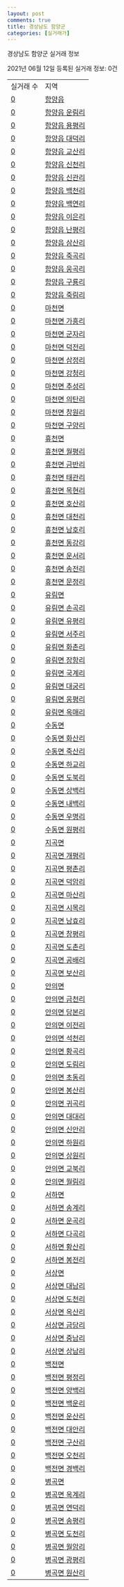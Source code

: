 ```yaml
---
layout: post
comments: true
title: 경상남도 함양군
categories: [실거래가]
---
```


경상남도 함양군 실거래 정보

2021년 06월 12일 등록된 실거래 정보: 0건


<table>
  <tr>
    <td>실거래 수</td>
    <td>지역</td>
  </tr>

  
  <tr>
    <td><a href="4887025000.html">0</a></td>
    <td><a href="4887025000.html">함양읍</a></td>
  </tr>
    

  <tr>
    <td><a href="4887025021.html">0</a></td>
    <td><a href="4887025021.html">함양읍 운림리</a></td>
  </tr>
    

  <tr>
    <td><a href="4887025022.html">0</a></td>
    <td><a href="4887025022.html">함양읍 용평리</a></td>
  </tr>
    

  <tr>
    <td><a href="4887025023.html">0</a></td>
    <td><a href="4887025023.html">함양읍 대덕리</a></td>
  </tr>
    

  <tr>
    <td><a href="4887025024.html">0</a></td>
    <td><a href="4887025024.html">함양읍 교산리</a></td>
  </tr>
    

  <tr>
    <td><a href="4887025025.html">0</a></td>
    <td><a href="4887025025.html">함양읍 신천리</a></td>
  </tr>
    

  <tr>
    <td><a href="4887025026.html">0</a></td>
    <td><a href="4887025026.html">함양읍 신관리</a></td>
  </tr>
    

  <tr>
    <td><a href="4887025027.html">0</a></td>
    <td><a href="4887025027.html">함양읍 백천리</a></td>
  </tr>
    

  <tr>
    <td><a href="4887025028.html">0</a></td>
    <td><a href="4887025028.html">함양읍 백연리</a></td>
  </tr>
    

  <tr>
    <td><a href="4887025029.html">0</a></td>
    <td><a href="4887025029.html">함양읍 이은리</a></td>
  </tr>
    

  <tr>
    <td><a href="4887025030.html">0</a></td>
    <td><a href="4887025030.html">함양읍 난평리</a></td>
  </tr>
    

  <tr>
    <td><a href="4887025031.html">0</a></td>
    <td><a href="4887025031.html">함양읍 삼산리</a></td>
  </tr>
    

  <tr>
    <td><a href="4887025032.html">0</a></td>
    <td><a href="4887025032.html">함양읍 죽곡리</a></td>
  </tr>
    

  <tr>
    <td><a href="4887025033.html">0</a></td>
    <td><a href="4887025033.html">함양읍 웅곡리</a></td>
  </tr>
    

  <tr>
    <td><a href="4887025034.html">0</a></td>
    <td><a href="4887025034.html">함양읍 구룡리</a></td>
  </tr>
    

  <tr>
    <td><a href="4887025035.html">0</a></td>
    <td><a href="4887025035.html">함양읍 죽림리</a></td>
  </tr>
    

  <tr>
    <td><a href="4887031000.html">0</a></td>
    <td><a href="4887031000.html">마천면</a></td>
  </tr>
    

  <tr>
    <td><a href="4887031021.html">0</a></td>
    <td><a href="4887031021.html">마천면 가흥리</a></td>
  </tr>
    

  <tr>
    <td><a href="4887031022.html">0</a></td>
    <td><a href="4887031022.html">마천면 군자리</a></td>
  </tr>
    

  <tr>
    <td><a href="4887031023.html">0</a></td>
    <td><a href="4887031023.html">마천면 덕전리</a></td>
  </tr>
    

  <tr>
    <td><a href="4887031024.html">0</a></td>
    <td><a href="4887031024.html">마천면 삼정리</a></td>
  </tr>
    

  <tr>
    <td><a href="4887031025.html">0</a></td>
    <td><a href="4887031025.html">마천면 강청리</a></td>
  </tr>
    

  <tr>
    <td><a href="4887031026.html">0</a></td>
    <td><a href="4887031026.html">마천면 추성리</a></td>
  </tr>
    

  <tr>
    <td><a href="4887031027.html">0</a></td>
    <td><a href="4887031027.html">마천면 의탄리</a></td>
  </tr>
    

  <tr>
    <td><a href="4887031028.html">0</a></td>
    <td><a href="4887031028.html">마천면 창원리</a></td>
  </tr>
    

  <tr>
    <td><a href="4887031029.html">0</a></td>
    <td><a href="4887031029.html">마천면 구양리</a></td>
  </tr>
    

  <tr>
    <td><a href="4887032000.html">0</a></td>
    <td><a href="4887032000.html">휴천면</a></td>
  </tr>
    

  <tr>
    <td><a href="4887032021.html">0</a></td>
    <td><a href="4887032021.html">휴천면 월평리</a></td>
  </tr>
    

  <tr>
    <td><a href="4887032022.html">0</a></td>
    <td><a href="4887032022.html">휴천면 금반리</a></td>
  </tr>
    

  <tr>
    <td><a href="4887032023.html">0</a></td>
    <td><a href="4887032023.html">휴천면 태관리</a></td>
  </tr>
    

  <tr>
    <td><a href="4887032024.html">0</a></td>
    <td><a href="4887032024.html">휴천면 목현리</a></td>
  </tr>
    

  <tr>
    <td><a href="4887032025.html">0</a></td>
    <td><a href="4887032025.html">휴천면 호산리</a></td>
  </tr>
    

  <tr>
    <td><a href="4887032026.html">0</a></td>
    <td><a href="4887032026.html">휴천면 대천리</a></td>
  </tr>
    

  <tr>
    <td><a href="4887032027.html">0</a></td>
    <td><a href="4887032027.html">휴천면 남호리</a></td>
  </tr>
    

  <tr>
    <td><a href="4887032028.html">0</a></td>
    <td><a href="4887032028.html">휴천면 동강리</a></td>
  </tr>
    

  <tr>
    <td><a href="4887032029.html">0</a></td>
    <td><a href="4887032029.html">휴천면 운서리</a></td>
  </tr>
    

  <tr>
    <td><a href="4887032030.html">0</a></td>
    <td><a href="4887032030.html">휴천면 송전리</a></td>
  </tr>
    

  <tr>
    <td><a href="4887032031.html">0</a></td>
    <td><a href="4887032031.html">휴천면 문정리</a></td>
  </tr>
    

  <tr>
    <td><a href="4887033000.html">0</a></td>
    <td><a href="4887033000.html">유림면</a></td>
  </tr>
    

  <tr>
    <td><a href="4887033021.html">0</a></td>
    <td><a href="4887033021.html">유림면 손곡리</a></td>
  </tr>
    

  <tr>
    <td><a href="4887033022.html">0</a></td>
    <td><a href="4887033022.html">유림면 유평리</a></td>
  </tr>
    

  <tr>
    <td><a href="4887033023.html">0</a></td>
    <td><a href="4887033023.html">유림면 서주리</a></td>
  </tr>
    

  <tr>
    <td><a href="4887033024.html">0</a></td>
    <td><a href="4887033024.html">유림면 화촌리</a></td>
  </tr>
    

  <tr>
    <td><a href="4887033025.html">0</a></td>
    <td><a href="4887033025.html">유림면 장항리</a></td>
  </tr>
    

  <tr>
    <td><a href="4887033026.html">0</a></td>
    <td><a href="4887033026.html">유림면 국계리</a></td>
  </tr>
    

  <tr>
    <td><a href="4887033027.html">0</a></td>
    <td><a href="4887033027.html">유림면 대궁리</a></td>
  </tr>
    

  <tr>
    <td><a href="4887033028.html">0</a></td>
    <td><a href="4887033028.html">유림면 웅평리</a></td>
  </tr>
    

  <tr>
    <td><a href="4887033029.html">0</a></td>
    <td><a href="4887033029.html">유림면 옥매리</a></td>
  </tr>
    

  <tr>
    <td><a href="4887034000.html">0</a></td>
    <td><a href="4887034000.html">수동면</a></td>
  </tr>
    

  <tr>
    <td><a href="4887034021.html">0</a></td>
    <td><a href="4887034021.html">수동면 화산리</a></td>
  </tr>
    

  <tr>
    <td><a href="4887034022.html">0</a></td>
    <td><a href="4887034022.html">수동면 죽산리</a></td>
  </tr>
    

  <tr>
    <td><a href="4887034023.html">0</a></td>
    <td><a href="4887034023.html">수동면 하교리</a></td>
  </tr>
    

  <tr>
    <td><a href="4887034024.html">0</a></td>
    <td><a href="4887034024.html">수동면 도북리</a></td>
  </tr>
    

  <tr>
    <td><a href="4887034025.html">0</a></td>
    <td><a href="4887034025.html">수동면 상백리</a></td>
  </tr>
    

  <tr>
    <td><a href="4887034026.html">0</a></td>
    <td><a href="4887034026.html">수동면 내백리</a></td>
  </tr>
    

  <tr>
    <td><a href="4887034027.html">0</a></td>
    <td><a href="4887034027.html">수동면 우명리</a></td>
  </tr>
    

  <tr>
    <td><a href="4887034028.html">0</a></td>
    <td><a href="4887034028.html">수동면 원평리</a></td>
  </tr>
    

  <tr>
    <td><a href="4887035000.html">0</a></td>
    <td><a href="4887035000.html">지곡면</a></td>
  </tr>
    

  <tr>
    <td><a href="4887035021.html">0</a></td>
    <td><a href="4887035021.html">지곡면 개평리</a></td>
  </tr>
    

  <tr>
    <td><a href="4887035022.html">0</a></td>
    <td><a href="4887035022.html">지곡면 평촌리</a></td>
  </tr>
    

  <tr>
    <td><a href="4887035023.html">0</a></td>
    <td><a href="4887035023.html">지곡면 덕암리</a></td>
  </tr>
    

  <tr>
    <td><a href="4887035024.html">0</a></td>
    <td><a href="4887035024.html">지곡면 마산리</a></td>
  </tr>
    

  <tr>
    <td><a href="4887035025.html">0</a></td>
    <td><a href="4887035025.html">지곡면 시목리</a></td>
  </tr>
    

  <tr>
    <td><a href="4887035026.html">0</a></td>
    <td><a href="4887035026.html">지곡면 남효리</a></td>
  </tr>
    

  <tr>
    <td><a href="4887035027.html">0</a></td>
    <td><a href="4887035027.html">지곡면 창평리</a></td>
  </tr>
    

  <tr>
    <td><a href="4887035028.html">0</a></td>
    <td><a href="4887035028.html">지곡면 도촌리</a></td>
  </tr>
    

  <tr>
    <td><a href="4887035029.html">0</a></td>
    <td><a href="4887035029.html">지곡면 공배리</a></td>
  </tr>
    

  <tr>
    <td><a href="4887035030.html">0</a></td>
    <td><a href="4887035030.html">지곡면 보산리</a></td>
  </tr>
    

  <tr>
    <td><a href="4887036000.html">0</a></td>
    <td><a href="4887036000.html">안의면</a></td>
  </tr>
    

  <tr>
    <td><a href="4887036021.html">0</a></td>
    <td><a href="4887036021.html">안의면 금천리</a></td>
  </tr>
    

  <tr>
    <td><a href="4887036022.html">0</a></td>
    <td><a href="4887036022.html">안의면 당본리</a></td>
  </tr>
    

  <tr>
    <td><a href="4887036023.html">0</a></td>
    <td><a href="4887036023.html">안의면 이전리</a></td>
  </tr>
    

  <tr>
    <td><a href="4887036024.html">0</a></td>
    <td><a href="4887036024.html">안의면 석천리</a></td>
  </tr>
    

  <tr>
    <td><a href="4887036025.html">0</a></td>
    <td><a href="4887036025.html">안의면 황곡리</a></td>
  </tr>
    

  <tr>
    <td><a href="4887036026.html">0</a></td>
    <td><a href="4887036026.html">안의면 도림리</a></td>
  </tr>
    

  <tr>
    <td><a href="4887036027.html">0</a></td>
    <td><a href="4887036027.html">안의면 초동리</a></td>
  </tr>
    

  <tr>
    <td><a href="4887036028.html">0</a></td>
    <td><a href="4887036028.html">안의면 봉산리</a></td>
  </tr>
    

  <tr>
    <td><a href="4887036029.html">0</a></td>
    <td><a href="4887036029.html">안의면 귀곡리</a></td>
  </tr>
    

  <tr>
    <td><a href="4887036030.html">0</a></td>
    <td><a href="4887036030.html">안의면 대대리</a></td>
  </tr>
    

  <tr>
    <td><a href="4887036031.html">0</a></td>
    <td><a href="4887036031.html">안의면 신안리</a></td>
  </tr>
    

  <tr>
    <td><a href="4887036032.html">0</a></td>
    <td><a href="4887036032.html">안의면 하원리</a></td>
  </tr>
    

  <tr>
    <td><a href="4887036033.html">0</a></td>
    <td><a href="4887036033.html">안의면 상원리</a></td>
  </tr>
    

  <tr>
    <td><a href="4887036034.html">0</a></td>
    <td><a href="4887036034.html">안의면 교북리</a></td>
  </tr>
    

  <tr>
    <td><a href="4887036035.html">0</a></td>
    <td><a href="4887036035.html">안의면 월림리</a></td>
  </tr>
    

  <tr>
    <td><a href="4887037000.html">0</a></td>
    <td><a href="4887037000.html">서하면</a></td>
  </tr>
    

  <tr>
    <td><a href="4887037021.html">0</a></td>
    <td><a href="4887037021.html">서하면 송계리</a></td>
  </tr>
    

  <tr>
    <td><a href="4887037022.html">0</a></td>
    <td><a href="4887037022.html">서하면 운곡리</a></td>
  </tr>
    

  <tr>
    <td><a href="4887037023.html">0</a></td>
    <td><a href="4887037023.html">서하면 다곡리</a></td>
  </tr>
    

  <tr>
    <td><a href="4887037024.html">0</a></td>
    <td><a href="4887037024.html">서하면 황산리</a></td>
  </tr>
    

  <tr>
    <td><a href="4887037025.html">0</a></td>
    <td><a href="4887037025.html">서하면 봉전리</a></td>
  </tr>
    

  <tr>
    <td><a href="4887038000.html">0</a></td>
    <td><a href="4887038000.html">서상면</a></td>
  </tr>
    

  <tr>
    <td><a href="4887038021.html">0</a></td>
    <td><a href="4887038021.html">서상면 대남리</a></td>
  </tr>
    

  <tr>
    <td><a href="4887038022.html">0</a></td>
    <td><a href="4887038022.html">서상면 도천리</a></td>
  </tr>
    

  <tr>
    <td><a href="4887038023.html">0</a></td>
    <td><a href="4887038023.html">서상면 옥산리</a></td>
  </tr>
    

  <tr>
    <td><a href="4887038024.html">0</a></td>
    <td><a href="4887038024.html">서상면 금당리</a></td>
  </tr>
    

  <tr>
    <td><a href="4887038025.html">0</a></td>
    <td><a href="4887038025.html">서상면 중남리</a></td>
  </tr>
    

  <tr>
    <td><a href="4887038026.html">0</a></td>
    <td><a href="4887038026.html">서상면 상남리</a></td>
  </tr>
    

  <tr>
    <td><a href="4887039000.html">0</a></td>
    <td><a href="4887039000.html">백전면</a></td>
  </tr>
    

  <tr>
    <td><a href="4887039021.html">0</a></td>
    <td><a href="4887039021.html">백전면 평정리</a></td>
  </tr>
    

  <tr>
    <td><a href="4887039022.html">0</a></td>
    <td><a href="4887039022.html">백전면 양백리</a></td>
  </tr>
    

  <tr>
    <td><a href="4887039023.html">0</a></td>
    <td><a href="4887039023.html">백전면 백운리</a></td>
  </tr>
    

  <tr>
    <td><a href="4887039024.html">0</a></td>
    <td><a href="4887039024.html">백전면 운산리</a></td>
  </tr>
    

  <tr>
    <td><a href="4887039025.html">0</a></td>
    <td><a href="4887039025.html">백전면 대안리</a></td>
  </tr>
    

  <tr>
    <td><a href="4887039026.html">0</a></td>
    <td><a href="4887039026.html">백전면 구산리</a></td>
  </tr>
    

  <tr>
    <td><a href="4887039027.html">0</a></td>
    <td><a href="4887039027.html">백전면 오천리</a></td>
  </tr>
    

  <tr>
    <td><a href="4887039028.html">0</a></td>
    <td><a href="4887039028.html">백전면 경백리</a></td>
  </tr>
    

  <tr>
    <td><a href="4887040000.html">0</a></td>
    <td><a href="4887040000.html">병곡면</a></td>
  </tr>
    

  <tr>
    <td><a href="4887040021.html">0</a></td>
    <td><a href="4887040021.html">병곡면 옥계리</a></td>
  </tr>
    

  <tr>
    <td><a href="4887040022.html">0</a></td>
    <td><a href="4887040022.html">병곡면 연덕리</a></td>
  </tr>
    

  <tr>
    <td><a href="4887040023.html">0</a></td>
    <td><a href="4887040023.html">병곡면 송평리</a></td>
  </tr>
    

  <tr>
    <td><a href="4887040024.html">0</a></td>
    <td><a href="4887040024.html">병곡면 도천리</a></td>
  </tr>
    

  <tr>
    <td><a href="4887040025.html">0</a></td>
    <td><a href="4887040025.html">병곡면 월암리</a></td>
  </tr>
    

  <tr>
    <td><a href="4887040026.html">0</a></td>
    <td><a href="4887040026.html">병곡면 광평리</a></td>
  </tr>
    

  <tr>
    <td><a href="4887040027.html">0</a></td>
    <td><a href="4887040027.html">병곡면 원산리</a></td>
  </tr>
    


</table>
    